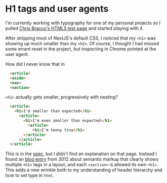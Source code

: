 # H1 tags and user agents

I'm currently working with typography for one of my personal projects so I pulled [Chris Bracco's HTML5 test page](https://github.com/cbracco/html5-test-page) and started playing with it. 

After stripping most of NextJS's default CSS, I noticed that my `<h1>` was showing up much smaller than my `<h2>`. Of course, I thought I had missed some errant reset in the project, but inspecting in Chrome pointed at the user agent. 

How did I never know that in 
```html
  <article>
  <aside>
  <nav>
  <section>
```

`<h1>` actually gets smaller, progressively with nesting?

```html
  <article>
    <h1>I'm smaller than expected</h1>
      <article>
        <h1>I'm even smaller than expected</h1>
          <article>
            <h1>I'm teeny tiny</h1>
        </article>
      </article>
  </article>
```
This is in the [spec](https://html.spec.whatwg.org/multipage/rendering.html#sections-and-headings), but I didn't find an explanation on that page. Instead I found an [blog entry](https://blog.whatwg.org/category/syntax) from 
2012 about semantic markup that clearly shows multiple `<h1>` tags in a layout, and each `<section>` is allowed its own `<h1>`. This adds a new wrinkle both to my understanding of header hierarchy and how to set type in `html`.